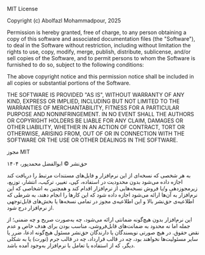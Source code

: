 MIT License

Copyright (c) Abolfazl Mohammadpour, 2025

Permission is hereby granted, free of charge, to any person obtaining a copy
of this software and associated documentation files (the "Software"), to deal
in the Software without restriction, including without limitation the rights 
to use, copy, modify, merge, publish, distribute, sublicense, and/or sell 
copies of the Software, and to permit persons to whom the Software is 
furnished to do so, subject to the following conditions:

The above copyright notice and this permission notice shall be included in 
all copies or substantial portions of the Software.

THE SOFTWARE IS PROVIDED "AS IS", WITHOUT WARRANTY OF ANY KIND, EXPRESS OR 
IMPLIED, INCLUDING BUT NOT LIMITED TO THE WARRANTIES OF MERCHANTABILITY, 
FITNESS FOR A PARTICULAR PURPOSE AND NONINFRINGEMENT. IN NO EVENT SHALL THE 
AUTHORS OR COPYRIGHT HOLDERS BE LIABLE FOR ANY CLAIM, DAMAGES OR OTHER 
LIABILITY, WHETHER IN AN ACTION OF CONTRACT, TORT OR OTHERWISE, ARISING FROM, 
OUT OF OR IN CONNECTION WITH THE SOFTWARE OR THE USE OR OTHER DEALINGS IN THE 
SOFTWARE.


مجوز MIT

حق‌نشر © ابوالفضل محمدپور، ۱۴۰۴

به هر شخصی که نسخه‌ای از این نرم‌افزار و فایل‌های مستندات مرتبط را دریافت کند 
اجازه داده می‌شود بدون محدودیت در استفاده، کپی، تغییر، ترکیب، انتشار، توزیع، 
زیرمجوزدهی و/یا فروش نسخه‌هایی از نرم‌افزار اقدام کند و همچنین به اشخاصی که 
این نرم‌افزار به آن‌ها ارائه می‌شود اجازه داده شود که این کارها را انجام دهند، 
به شرطی که اطلاعیه‌ی حق‌نشر بالا و این اطلاعیه‌ی مجوز در تمامی نسخه‌ها یا 
بخش‌های قابل‌توجهی از نرم‌افزار درج شود.

این نرم‌افزار بدون هیچ‌گونه ضمانتی ارائه می‌شود، چه به‌صورت صریح و چه ضمنی؛ 
از جمله اما نه محدود به ضمانت‌های قابل‌فروشی، مناسب بودن برای هدف خاص و عدم 
نقض حقوق. در هیچ صورتی نویسندگان یا دارندگان حق‌نشر مسئول هیچ‌گونه ادعا، ضرر یا 
سایر مسئولیت‌ها نخواهند بود، چه در قالب قرارداد، چه در قالب جرم (تورت) یا به 
شکلی دیگر، که از استفاده یا تعامل با نرم‌افزار به‌وجود آمده باشد.
